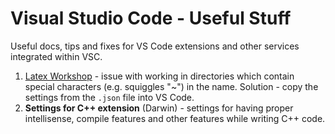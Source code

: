 # Visual Studio Code - Useful Stuff
Useful docs, tips and fixes for VS Code extensions and other services integrated within VSC.

1. [Latex Workshop](https://marketplace.visualstudio.com/items?itemName=James-Yu.latex-workshop) - issue with working in directories which contain special characters (e.g. squiggles "~") in the name. Solution - copy the settings from the `.json` file into VS Code.
2. **Settings for C++ extension** (Darwin) - settings for having proper intellisense, compile features and other features while writing C++ code.
